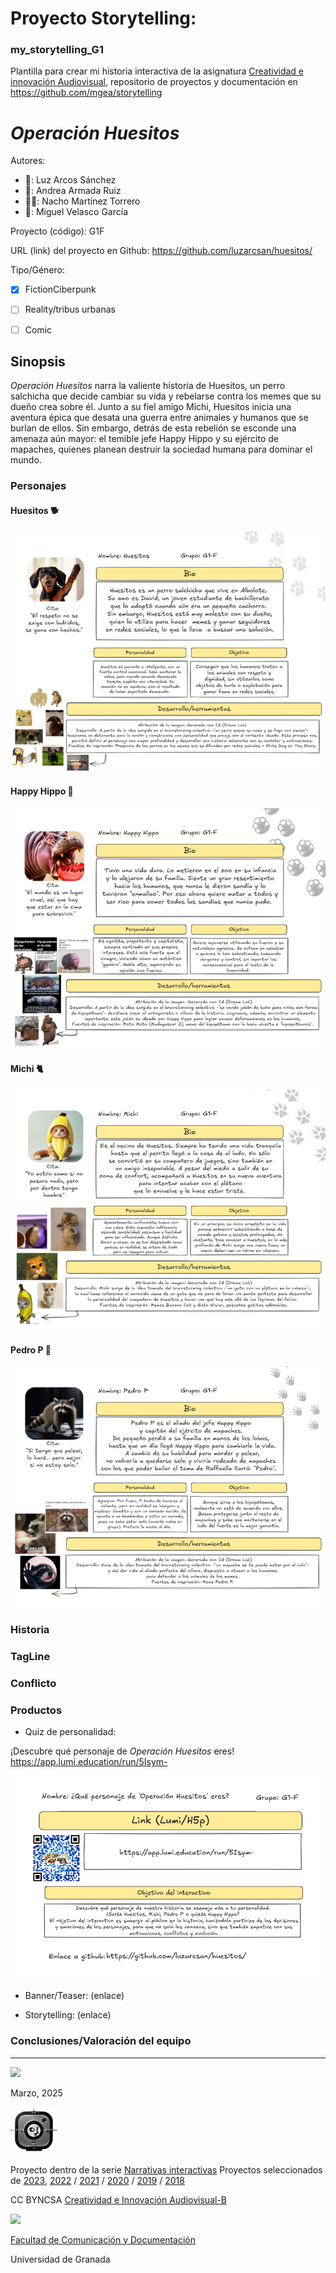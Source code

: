 
# Proyecto Storytelling: 
### my_storytelling_G1
Plantilla para crear mi historia interactiva de la asignatura [Creatividad e innovación Audiovisual](https://www.ugr.es/estudiantes/grados/grado-comunicacion-audiovisual/creacion-difusion-nuevos-contenidos-audiovis), repositorio de proyectos y documentación en https://github.com/mgea/storytelling

# *Operación Huesitos* 
Autores:  
<!---
Incluir lista de personas del grupo 
Se puede añadir enlace a página personal de github o lo que se quiera...(optativo)
-->

- 👩: Luz Arcos Sánchez
- 🦋: Andrea Armada Ruiz
- 🙇‍♂️: Nacho Martínez Torrero
- 👨: Miguel Velasco García 


Proyecto (código): G1F

URL (link) del proyecto en Github: https://github.com/luzarcsan/huesitos/


Tipo/Género:  
- [x] FictionCiberpunk  
- [ ] Reality/tribus urbanas  
- [ ] Comic



## Sinopsis
*Operación Huesitos* narra la valiente historia de Huesitos, un perro salchicha que decide cambiar su vida y rebelarse contra los memes que su dueño crea sobre él. Junto a su fiel amigo Michi, Huesitos inicia una aventura épica que desata una guerra entre animales y humanos que se burlan de ellos. Sin embargo, detrás de esta rebelión se esconde una amenaza aún mayor: el temible jefe Happy Hippo y su ejército de mapaches, quienes planean destruir la sociedad humana para dominar el mundo.

### Personajes
<!---
Habrá que redimensionar la foto de la ficha de Huesitos, quizás es un poco más grande de la cuenta, pero cuando ya tengamos todas las subimos en una misma dimensión
-->
#### Huesitos 🐕
![](HuesitosFichaRedimensionada.png)
#### Happy Hippo 🦛
![](HappyHippoFicha.png)
#### Michi 🐈
![](MichiFicha.png)
#### Pedro P 🦝
![](PedroPFicha.png)

### Historia


### TagLine


### Conflicto 


### Productos

- Quiz de personalidad: 

¡Descubre qué personaje de *Operación Huesitos* eres! https://app.lumi.education/run/5Isym-

[![Ficha quiz](fichajuego.png)](https://app.lumi.education/run/5Isym-)


- Banner/Teaser:  (enlace) 


- Storytelling: (enlace) 




### Conclusiones/Valoración del equipo






------
![](https://upload.wikimedia.org/wikipedia/commons/thumb/6/62/CC-BY-SA-Andere_Wikis_%28v%29.svg/200px-CC-BY-SA-Andere_Wikis_%28v%29.svg.png)

<!---
Lista completa de emojis de markDown - https://gist.github.com/rxaviers/7360908) 
-->

Marzo, 2025

![](https://github.com/mgea/CRIAv/blob/main/logo_criav75.png)

Proyecto dentro de la serie [Narrativas interactivas](https://github.com/mgea/storytelling/blob/master/What_is_a_digital_storytelling.md) 
Proyectos seleccionados de [2023](https://github.com/mgea/storytelling/tree/master/2023), [2022](https://github.com/mgea/storytelling/blob/master/2022/readme.md) / [2021](https://github.com/mgea/storytelling/blob/master/2021/readme.md) / [2020](https://github.com/mgea/storytelling/blob/master/2020/readme.md)  / 
[2019](https://github.com/mgea/storytelling/blob/master/2019/readme.md) / [2018](https://github.com/mgea/storytelling/blob/master/2018/readme.md) 

CC BYNCSA [Creatividad e Innovación Audiovisual-B](https://github.com/mgea/criav/)

<img src="https://mirrors.creativecommons.org/presskit/buttons/88x31/png/by-nc-sa.png"  width="75" > 

[Facultad de Comunicación y Documentación](http://fcd.ugr.es)

Universidad de Granada
